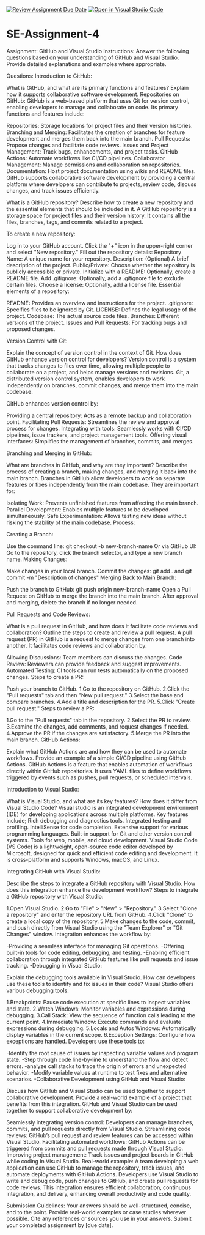 [![Review Assignment Due Date](https://classroom.github.com/assets/deadline-readme-button-22041afd0340ce965d47ae6ef1cefeee28c7c493a6346c4f15d667ab976d596c.svg)](https://classroom.github.com/a/GvXCZgfk)
[![Open in Visual Studio Code](https://classroom.github.com/assets/open-in-vscode-2e0aaae1b6195c2367325f4f02e2d04e9abb55f0b24a779b69b11b9e10269abc.svg)](https://classroom.github.com/online_ide?assignment_repo_id=15381070&assignment_repo_type=AssignmentRepo)
# SE-Assignment-4
Assignment: GitHub and Visual Studio
Instructions:
Answer the following questions based on your understanding of GitHub and Visual Studio. Provide detailed explanations and examples where appropriate.

Questions:
Introduction to GitHub:

What is GitHub, and what are its primary functions and features? Explain how it supports collaborative software development.
Repositories on GitHub:
GitHub is a web-based platform that uses Git for version control, enabling developers to manage and collaborate on code. Its primary functions and features include:

Repositories: Storage locations for project files and their version histories.
Branching and Merging: Facilitates the creation of branches for feature development and merges them back into the main branch.
Pull Requests: Propose changes and facilitate code reviews.
Issues and Project Management: Track bugs, enhancements, and project tasks.
GitHub Actions: Automate workflows like CI/CD pipelines.
Collaborator Management: Manage permissions and collaboration on repositories.
Documentation: Host project documentation using wikis and README files.
GitHub supports collaborative software development by providing a central platform where developers can contribute to projects, review code, discuss changes, and track issues efficiently.

What is a GitHub repository? Describe how to create a new repository and the essential elements that should be included in it.
A GitHub repository is a storage space for project files and their version history. It contains all the files, branches, tags, and commits related to a project.

To create a new repository:

Log in to your GitHub account.
Click the "+" icon in the upper-right corner and select "New repository."
Fill out the repository details:
Repository Name: A unique name for your repository.
Description: (Optional) A brief description of the project.
Public/Private: Choose whether the repository is publicly accessible or private.
Initialize with a README: Optionally, create a README file.
Add .gitignore: Optionally, add a .gitignore file to exclude certain files.
Choose a license: Optionally, add a license file.
Essential elements of a repository:

README: Provides an overview and instructions for the project.
.gitignore: Specifies files to be ignored by Git.
LICENSE: Defines the legal usage of the project.
Codebase: The actual source code files.
Branches: Different versions of the project.
Issues and Pull Requests: For tracking bugs and proposed changes.

Version Control with Git:

Explain the concept of version control in the context of Git. How does GitHub enhance version control for developers?
Version control is a system that tracks changes to files over time, allowing multiple people to collaborate on a project, and helps manage versions and revisions. Git, a distributed version control system, enables developers to work independently on branches, commit changes, and merge them into the main codebase.

GitHub enhances version control by:

Providing a central repository: Acts as a remote backup and collaboration point.
Facilitating Pull Requests: Streamlines the review and approval process for changes.
Integrating with tools: Seamlessly works with CI/CD pipelines, issue trackers, and project management tools.
Offering visual interfaces: Simplifies the management of branches, commits, and merges.

Branching and Merging in GitHub:

What are branches in GitHub, and why are they important? Describe the process of creating a branch, making changes, and merging it back into the main branch.
Branches in GitHub allow developers to work on separate features or fixes independently from the main codebase. They are important for:

Isolating Work: Prevents unfinished features from affecting the main branch.
Parallel Development: Enables multiple features to be developed simultaneously.
Safe Experimentation: Allows testing new ideas without risking the stability of the main codebase.
Process:

Creating a Branch:

Use the command line: git checkout -b new-branch-name
Or via GitHub UI: Go to the repository, click the branch selector, and type a new branch name.
Making Changes:

Make changes in your local branch.
Commit the changes: git add . and git commit -m "Description of changes"
Merging Back to Main Branch:

Push the branch to GitHub: git push origin new-branch-name
Open a Pull Request on GitHub to merge the branch into the main branch.
After approval and merging, delete the branch if no longer needed.

Pull Requests and Code Reviews:

What is a pull request in GitHub, and how does it facilitate code reviews and collaboration? Outline the steps to create and review a pull request.
A pull request (PR) in GitHub is a request to merge changes from one branch into another. It facilitates code reviews and collaboration by:

Allowing Discussions: Team members can discuss the changes.
Code Review: Reviewers can provide feedback and suggest improvements.
Automated Testing: CI tools can run tests automatically on the proposed changes.
Steps to create a PR:

Push your branch to GitHub.
1.Go to the repository on GitHub.
2.Click the "Pull requests" tab and then "New pull request."
3.Select the base and compare branches.
4.Add a title and description for the PR.
5.Click "Create pull request."
Steps to review a PR:

1.Go to the "Pull requests" tab in the repository.
2.Select the PR to review.
3.Examine the changes, add comments, and request changes if needed.
4.Approve the PR if the changes are satisfactory.
5.Merge the PR into the main branch.
GitHub Actions:

Explain what GitHub Actions are and how they can be used to automate workflows. Provide an example of a simple CI/CD pipeline using GitHub Actions.
GitHub Actions is a feature that enables automation of workflows directly within GitHub repositories. It uses YAML files to define workflows triggered by events such as pushes, pull requests, or scheduled intervals.

Introduction to Visual Studio:

What is Visual Studio, and what are its key features? How does it differ from Visual Studio Code?
Visual studio is an integrated development environment (IDE) for developing applications across multiple platforms. Key features include;
Rich debugging and diagnostics tools.
Integrated testing and profiling.
IntelliSense for code completion.
Extensive support for various programming languages.
Built-in support for Git and other version control systems.
Tools for web, mobile, and cloud development.
Visual Studio Code (VS Code) is a lightweight, open-source code editor developed by Microsoft, designed for quick and efficient code editing and development. It is cross-platform and supports Windows, macOS, and Linux.

Integrating GitHub with Visual Studio:

Describe the steps to integrate a GitHub repository with Visual Studio. How does this integration enhance the development workflow?
Steps to integrate a GitHub repository with Visual Studio:

1.Open Visual Studio.
2.Go to "File" > "New" > "Repository."
3.Select "Clone a repository" and enter the repository URL from GitHub.
4.Click "Clone" to create a local copy of the repository.
5.Make changes to the code, commit, and push directly from Visual Studio using the "Team Explorer" or "Git Changes" window.
Integration enhances the workflow by:

-Providing a seamless interface for managing Git operations.
-Offering built-in tools for code editing, debugging, and testing.
-Enabling efficient collaboration through integrated GitHub features like pull requests and issue tracking.
-Debugging in Visual Studio:

Explain the debugging tools available in Visual Studio. How can developers use these tools to identify and fix issues in their code?
Visual Studio offers various debugging tools:

1.Breakpoints: Pause code execution at specific lines to inspect variables and state.
2.Watch Windows: Monitor variables and expressions during debugging.
3.Call Stack: View the sequence of function calls leading to the current point.
4.Immediate Window: Execute commands and evaluate expressions during debugging.
5.Locals and Autos Windows: Automatically display variables in the current scope.
6.Exception Settings: Configure how exceptions are handled.
Developers use these tools to:

-Identify the root cause of issues by inspecting variable values and program state.
-Step through code line-by-line to understand the flow and detect errors.
-analyze call stacks to trace the origin of errors and unexpected behavior.
-Modify variable values at runtime to test fixes and alternative scenarios.
-Collaborative Development using GitHub and Visual Studio:

Discuss how GitHub and Visual Studio can be used together to support collaborative development. Provide a real-world example of a project that benefits from this integration.
GitHub and Visual Studio can be used together to support collaborative development by:

Seamlessly integrating version control: Developers can manage branches, commits, and pull requests directly from Visual Studio.
Streamlining code reviews: GitHub’s pull request and review features can be accessed within Visual Studio.
Facilitating automated workflows: GitHub Actions can be triggered from commits and pull requests made through Visual Studio.
Improving project management: Track issues and project boards in GitHub while coding in Visual Studio.
Real-world example:
A team developing a web application can use GitHub to manage the repository, track issues, and automate deployments with GitHub Actions. Developers use Visual Studio to write and debug code, push changes to GitHub, and create pull requests for code reviews. This integration ensures efficient collaboration, continuous integration, and delivery, enhancing overall productivity and code quality.


Submission Guidelines:
Your answers should be well-structured, concise, and to the point.
Provide real-world examples or case studies wherever possible.
Cite any references or sources you use in your answers.
Submit your completed assignment by [due date].
